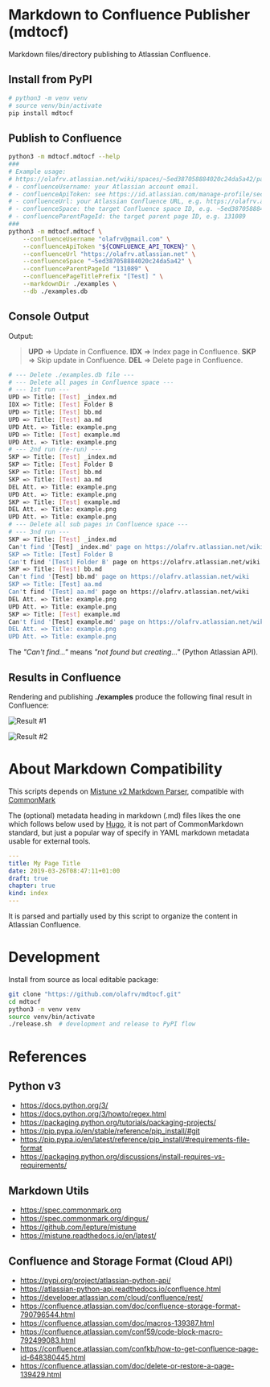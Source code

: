 # Markdown to Confluence Publisher (mdtocf)

Markdown files/directory publishing to Atlassian Confluence.

## Install from PyPI

```bash
# python3 -m venv venv
# source venv/bin/activate
pip install mdtocf
```

## Publish to Confluence

```bash
python3 -m mdtocf.mdtocf --help
###
# Example usage:
# https://olafrv.atlassian.net/wiki/spaces/~5ed387058884020c24da5a42/pages/131089/Test
# - confluenceUsername: your Atlassian account email.
# - confluenceApiToken: see https://id.atlassian.com/manage-profile/security/api-tokens
# - confluenceUrl: your Atlassian Confluence URL, e.g. https://olafrv.atlassian.net
# - confluenceSpace: the target Confluence space ID, e.g. ~5ed387058884020c24da5a42
# - confluenceParentPageId: the target parent page ID, e.g. 131089
###
python3 -m mdtocf.mdtocf \
    --confluenceUsername "olafrv@gmail.com" \
    --confluenceApiToken "${CONFLUENCE_API_TOKEN}" \
    --confluenceUrl "https://olafrv.atlassian.net" \
    --confluenceSpace "~5ed387058884020c24da5a42" \
    --confluenceParentPageId "131089" \
    --confluencePageTitlePrefix "[Test] " \
    --markdownDir ./examples \
    --db ./examples.db
```

## Console Output

Output:

> **UPD** => Update in Confluence.
> **IDX** => Index page in Confluence.
> **SKP** => Skip update in Confluence.
> **DEL** => Delete page in Confluence.

```bash
# --- Delete ./examples.db file ---
# --- Delete all pages in Confluence space ---
# --- 1st run ---
UPD => Title: [Test] _index.md
IDX => Title: [Test] Folder B
UPD => Title: [Test] bb.md
UPD => Title: [Test] aa.md
UPD Att. => Title: example.png
UPD => Title: [Test] example.md
UPD Att. => Title: example.png
# --- 2nd run (re-run) ---
SKP => Title: [Test] _index.md
SKP => Title: [Test] Folder B
SKP => Title: [Test] bb.md
SKP => Title: [Test] aa.md
DEL Att. => Title: example.png
UPD Att. => Title: example.png
SKP => Title: [Test] example.md
DEL Att. => Title: example.png
UPD Att. => Title: example.png
# --- Delete all sub pages in Confluence space ---
# --- 3nd run ---
SKP => Title: [Test] _index.md
Can't find '[Test] _index.md' page on https://olafrv.atlassian.net/wiki
SKP => Title: [Test] Folder B
Can't find '[Test] Folder B' page on https://olafrv.atlassian.net/wiki
SKP => Title: [Test] bb.md
Can't find '[Test] bb.md' page on https://olafrv.atlassian.net/wiki
SKP => Title: [Test] aa.md
Can't find '[Test] aa.md' page on https://olafrv.atlassian.net/wiki
DEL Att. => Title: example.png
UPD Att. => Title: example.png
SKP => Title: [Test] example.md
Can't find '[Test] example.md' page on https://olafrv.atlassian.net/wiki
DEL Att. => Title: example.png
UPD Att. => Title: example.png
```
The *"Can't find..."* means *"not found but creating..."* (Python Atlassian API).

## Results in Confluence

Rendering and publishing **./examples** produce the following final result in Confluence:

![Result #1](https://raw.githubusercontent.com/olafrv/mdtocf/master/examples/A/example.png)

![Result #2](https://raw.githubusercontent.com/olafrv/mdtocf/master/examples/example.png)

# About Markdown Compatibility

This scripts depends on [Mistune v2 Markdown Parser](https://mistune.readthedocs.io/en/latest/),
compatible with [CommonMark](https://spec.commonmark.org)

The (optional) metadata heading in markdown (.md) files likes the one which 
follows below used by [Hugo](https://gohugo.io/getting-started/quick-start/), 
it is not part of CommonMarkdown standard, but just a popular way of specify 
in YAML markdown metadata usable for external tools.

```yaml
---
title: My Page Title
date: 2019-03-26T08:47:11+01:00
draft: true
chapter: true
kind: index
---
```

It is parsed and partially used by this script to organize the content in
Atlassian Confluence.

# Development

Install from source as local editable package:

```bash
git clone "https://github.com/olafrv/mdtocf.git"
cd mdtocf
python3 -m venv venv
source venv/bin/activate
./release.sh  # development and release to PyPI flow
```

# References

## Python v3

* https://docs.python.org/3/
* https://docs.python.org/3/howto/regex.html
* https://packaging.python.org/tutorials/packaging-projects/
* https://pip.pypa.io/en/stable/reference/pip_install/#git
* https://pip.pypa.io/en/latest/reference/pip_install/#requirements-file-format
* https://packaging.python.org/discussions/install-requires-vs-requirements/

## Markdown Utils

* https://spec.commonmark.org
* https://spec.commonmark.org/dingus/
* https://github.com/lepture/mistune
* https://mistune.readthedocs.io/en/latest/

## Confluence and Storage Format (Cloud API)

* https://pypi.org/project/atlassian-python-api/
* https://atlassian-python-api.readthedocs.io/confluence.html
* https://developer.atlassian.com/cloud/confluence/rest/
* https://confluence.atlassian.com/doc/confluence-storage-format-790796544.html
* https://confluence.atlassian.com/doc/macros-139387.html
* https://confluence.atlassian.com/conf59/code-block-macro-792499083.html
* https://confluence.atlassian.com/confkb/how-to-get-confluence-page-id-648380445.html
* https://confluence.atlassian.com/doc/delete-or-restore-a-page-139429.html
